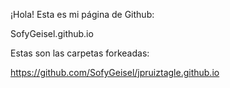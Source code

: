 ¡Hola! Esta es mi página de Github:

SofyGeisel.github.io

Estas son las carpetas forkeadas:

https://github.com/SofyGeisel/jpruiztagle.github.io


